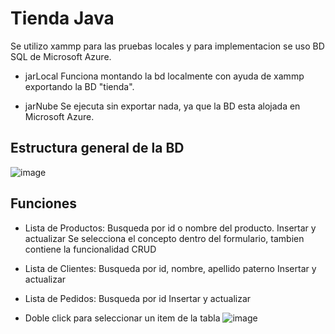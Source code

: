 # Tienda Java
Se utilizo xammp para las pruebas locales
y para implementacion se uso BD SQL de Microsoft Azure.

- jarLocal
Funciona montando la bd localmente con ayuda de xammp
exportando la BD "tienda".

- jarNube
Se ejecuta sin exportar nada, ya que la BD esta alojada en Microsoft Azure.

## Estructura general de la BD
![image](https://user-images.githubusercontent.com/62969243/184046804-805fc1f3-5da8-4d26-9516-ee83435b7e97.png)


## Funciones
- Lista de Productos: 
Busqueda por id o nombre del producto.
Insertar y actualizar
Se selecciona el concepto dentro del formulario, tambien contiene la funcionalidad CRUD
- Lista de Clientes: 
Busqueda por id, nombre, apellido paterno
Insertar y actualizar
- Lista de Pedidos: 
Busqueda por id
Insertar y actualizar

- Doble click para seleccionar un item de la tabla
![image](https://user-images.githubusercontent.com/62969243/184026826-cdb1cabb-6580-4bc4-9181-747074373390.png)
